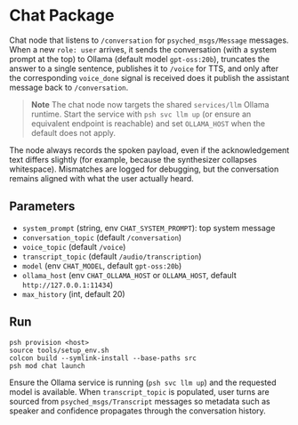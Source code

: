 # Chat Package

Chat node that listens to `/conversation` for `psyched_msgs/Message` messages. When a new `role: user` arrives, it sends the conversation (with a system prompt at the top) to Ollama (default model `gpt-oss:20b`), truncates the answer to a single sentence, publishes it to `/voice` for TTS, and only after the corresponding `voice_done` signal is received does it publish the assistant message back to `/conversation`.

> **Note**
> The chat node now targets the shared `services/llm` Ollama runtime. Start the service with `psh svc llm up` (or ensure an equivalent endpoint is reachable) and set `OLLAMA_HOST` when the default does not apply.

The node always records the spoken payload, even if the acknowledgement text differs slightly (for example, because the synthesizer collapses whitespace). Mismatches are logged for debugging, but the conversation remains aligned with what the user actually heard.

## Parameters
- `system_prompt` (string, env `CHAT_SYSTEM_PROMPT`): top system message
- `conversation_topic` (default `/conversation`)
- `voice_topic` (default `/voice`)
- `transcript_topic` (default `/audio/transcription`)
- `model` (env `CHAT_MODEL`, default `gpt-oss:20b`)
- `ollama_host` (env `CHAT_OLLAMA_HOST` or `OLLAMA_HOST`, default `http://127.0.0.1:11434`)
- `max_history` (int, default 20)

## Run
```
psh provision <host>
source tools/setup_env.sh
colcon build --symlink-install --base-paths src
psh mod chat launch
```

Ensure the Ollama service is running (`psh svc llm up`) and the requested model is available. When
`transcript_topic` is populated, user turns are sourced from
`psyched_msgs/Transcript` messages so metadata such as speaker and confidence
propagates through the conversation history.
